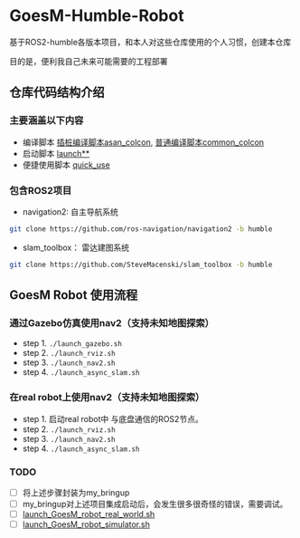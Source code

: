 # GoesM-Humble-Robot
基于ROS2-humble各版本项目，和本人对这些仓库使用的个人习惯，创建本仓库

目的是，便利我自己未来可能需要的工程部署

## 仓库代码结构介绍
### 主要涵盖以下内容
- 编译脚本 [插桩编译脚本asan_colcon](asan_colcon.py), [普通编译脚本common_colcon](common_colcon.py) 
- 启动脚本 [launch**](launch_nav2_bringup.sh)
- 便捷使用脚本 [quick_use](quick_use/)

### 包含ROS2项目
- navigation2: 自主导航系统
```sh
git clone https://github.com/ros-navigation/navigation2 -b humble
```
- slam_toolbox： 雷达建图系统 
```sh
git clone https://github.com/SteveMacenski/slam_toolbox -b humble
```


## GoesM Robot 使用流程
### 通过Gazebo仿真使用nav2（支持未知地图探索）
- step 1. `./launch_gazebo.sh`
- step 2. `./launch_rviz.sh`
- step 3. `./launch_nav2.sh`
- step 4. `./launch_async_slam.sh`

### 在real robot上使用nav2（支持未知地图探索）
- step 1. 启动real robot中 与底盘通信的ROS2节点。
- step 2. `./launch_rviz.sh`
- step 3. `./launch_nav2.sh`
- step 4. `./launch_async_slam.sh`


### TODO
- [ ] 将上述步骤封装为my_bringup
- [ ] my_bringup对上述项目集成启动后，会发生很多很奇怪的错误，需要调试。
- [ ] [launch_GoesM_robot_real_world.sh](launch_GoesM_robot_real_world.sh)
- [ ] [launch_GoesM_robot_simulator.sh](launch_GoesM_robot_simulator.sh)
